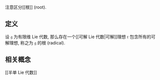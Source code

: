 
注意区分[[根]] (root).
## 定义

设 $\mathfrak g$ 为有限维 Lie 代数, 那么存在一个[[可解 Lie 代数|可解]]理想 $\mathfrak r$ 包含所有的可解理想, 称之为 $\mathfrak g$ 的根 (radical).

## 相关概念

[[半单 Lie 代数]]